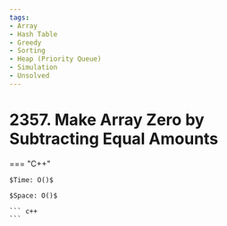 ```yaml
---
tags:
- Array
- Hash Table
- Greedy
- Sorting
- Heap (Priority Queue)
- Simulation
- Unsolved
---
```



# 2357. Make Array Zero by Subtracting Equal Amounts

=== "C++"

    $Time: O()$

    $Space: O()$

    ``` c++
    ```